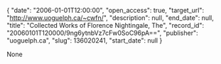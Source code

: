 {
  "date": "2006-01-01T12:00:00", 
  "open_access": true, 
  "target_url": "http://www.uoguelph.ca/~cwfn/", 
  "description": null, 
  "end_date": null, 
  "title": "Collected Works of Florence Nightingale, The", 
  "record_id": "20060101T120000/9ng6ytnbVz7cFw0SoC96pA==", 
  "publisher": "uoguelph.ca", 
  "slug": 136020241, 
  "start_date": null
}

None
